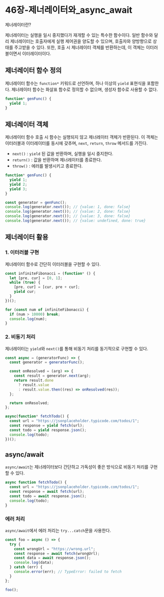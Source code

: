 # 46장-제너레이터와\_async_await

제너레이터란?

제너레이터는 실행을 일시 중지했다가 재개할 수 있는 특수한 함수이다. 일반 함수와 달리 제너레이터는 호출자에게 실행 제어권을 양도할 수 있으며, 호출자와 양방향으로 상태를 주고받을 수 있다. 또한, 호출 시 제너레이터 객체를 반환하는데, 이 객체는 이터러블이면서 이터레이터이다.

## 제너레이터 함수 정의

제너레이터 함수는 `function*` 키워드로 선언하며, 하나 이상의 `yield` 표현식을 포함한다. 제너레이터 함수는 화살표 함수로 정의할 수 없으며, 생성자 함수로 사용할 수 없다.

```js
function* genFunc() {
  yield 1;
}
```

## 제너레이터 객체

제너레이터 함수 호출 시 함수는 실행되지 않고 제너레이터 객체가 반환된다. 이 객체는 이터러블과 이터레이터를 동시에 갖추며, `next`, `return`, `throw` 메서드를 가진다.

- `next()` : `yield` 된 값을 반환하며, 실행을 일시 중지한다.
- `return()` : 값을 반환하며 제너레이터를 종료한다.
- `throw()` : 에러를 발생시키고 종료한다.

```js
function* genFunc() {
  yield 1;
  yield 2;
  yield 3;
}

const generator = genFunc();
console.log(generator.next()); // {value: 1, done: false}
console.log(generator.next()); // {value: 2, done: false}
console.log(generator.next()); // {value: 3, done: false}
console.log(generator.next()); // {value: undefined, done: true}
```

## 제너레이터 활용

### 1. 이터러블 구현

제너레이터 함수로 간단히 이터러블을 구현할 수 있다.

```js
const infiniteFibonacci = (function* () {
  let [pre, cur] = [0, 1];
  while (true) {
    [pre, cur] = [cur, pre + cur];
    yield cur;
  }
})();

for (const num of infiniteFibonacci) {
  if (num > 10000) break;
  console.log(num);
}
```

### 2. 비동기 처리

제너레이터는 `yield`와 `next()`를 통해 비동기 처리를 동기적으로 구현할 수 있다.

```js
const async = (generatorFunc) => {
  const generator = generatorFunc();

  const onResolved = (arg) => {
    const result = generator.next(arg);
    return result.done
      ? result.value
      : result.value.then((res) => onResolved(res));
  };

  return onResolved;
};

async(function* fetchTodo() {
  const url = "https://jsonplaceholder.typicode.com/todos/1";
  const response = yield fetch(url);
  const todo = yield response.json();
  console.log(todo);
})();
```

## async/await

`async/await`는 제너레이터보다 간단하고 가독성이 좋은 방식으로 비동기 처리를 구현할 수 있다.

```js
async function fetchTodo() {
  const url = "https://jsonplaceholder.typicode.com/todos/1";
  const response = await fetch(url);
  const todo = await response.json();
  console.log(todo);
}
```

### 에러 처리

`async/await`에서 에러 처리는 `try...catch`문을 사용한다.

```js
const foo = async () => {
  try {
    const wrongUrl = "https://wrong.url";
    const response = await fetch(wrongUrl);
    const data = await response.json();
    console.log(data);
  } catch (err) {
    console.error(err); // TypeError: failed to fetch
  }
};

foo();
```
